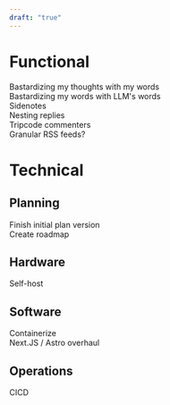 ```yaml
---
draft: "true"
---
```

# Functional
Bastardizing my thoughts with my words  
Bastardizing my words with LLM's words  
Sidenotes  
Nesting replies  
Tripcode commenters  
Granular RSS feeds?

# Technical
## Planning
Finish initial plan version  
Create roadmap
## Hardware
Self-host
## Software
Containerize  
Next.JS / Astro overhaul
## Operations
CICD